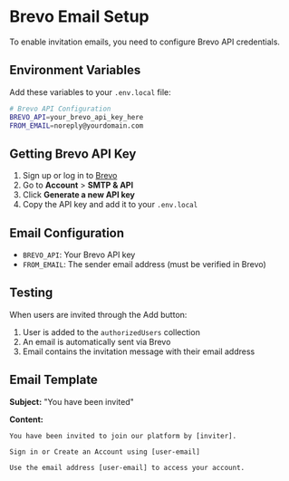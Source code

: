 # Brevo Email Setup

To enable invitation emails, you need to configure Brevo API credentials.

## Environment Variables

Add these variables to your `.env.local` file:

```bash
# Brevo API Configuration
BREVO_API=your_brevo_api_key_here
FROM_EMAIL=noreply@yourdomain.com
```

## Getting Brevo API Key

1. Sign up or log in to [Brevo](https://www.brevo.com/)
2. Go to **Account** > **SMTP & API**
3. Click **Generate a new API key**
4. Copy the API key and add it to your `.env.local`

## Email Configuration

- `BREVO_API`: Your Brevo API key
- `FROM_EMAIL`: The sender email address (must be verified in Brevo)

## Testing

When users are invited through the Add button:
1. User is added to the `authorizedUsers` collection
2. An email is automatically sent via Brevo
3. Email contains the invitation message with their email address

## Email Template

**Subject:** "You have been invited"

**Content:** 
```
You have been invited to join our platform by [inviter].

Sign in or Create an Account using [user-email]

Use the email address [user-email] to access your account.
```